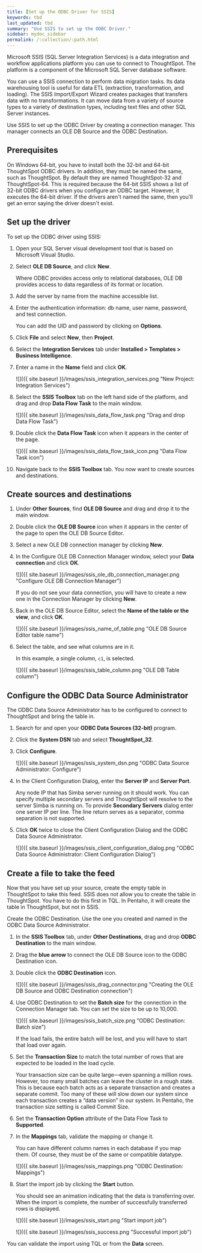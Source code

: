 ```yaml
---
title: [Set up the ODBC Driver for SSIS]
keywords: tbd
last_updated: tbd
summary: "Use SSIS to set up the ODBC Driver."
sidebar: mydoc_sidebar
permalink: /:collection/:path.html
---
```



Microsoft SSIS (SQL Server Integration Services) is a data integration and
workflow applications platform you can use to connect to ThoughtSpot. The
platform is a component of the Microsoft SQL Server database software.

You can use a SSIS connection to perform data migration tasks. Its data
warehousing tool is useful for data ETL (extraction, transformation, and
loading). The SSIS Import/Export Wizard creates packages that transfers data
with no transformations. It can move data from a variety of source types to a
variety of destination types, including text files and other SQL Server
instances.

Use SSIS to set up the ODBC Driver by creating a connection manager. This
manager connects an OLE DB Source and the ODBC
Destination.


## Prerequisites

On Windows 64-bit, you have to install both the 32-bit and 64-bit ThoughtSpot
ODBC drivers. In addition, they must be named the same, such as ThoughtSpot. By
default they are named ThoughtSpot-32 and ThoughtSpot-64. This is required
because the 64-bit SSIS shows a list of 32-bit ODBC drivers when you configure
an ODBC target. However, it executes the 64-bit driver. If the drivers aren't
named the same, then you'll get an error saying the driver doesn't exist.


## Set up the driver

To set up the ODBC driver using SSIS:

1. Open your SQL Server visual development tool that is based on Microsoft Visual Studio.
2. Select **OLE DB Source**, and click **New**.

    Where ODBC provides access only to relational databases, OLE DB provides
    access to data regardless of its format or location.

3. Add the server by name from the machine accessible list.
4. Enter the authentication information: db name, user name, password, and test connection.

   You can add the UID and password by clicking on **Options**.

5. Click **File** and select **New**, then **Project**.
6. Select the **Integration Services** tab under **Installed > Templates > Business Intelligence**.
7. Enter a name in the **Name** field and click **OK**.

   ![]({{ site.baseurl }}/images/ssis_integration_services.png "New Project: Integration Services")

8. Select the **SSIS Toolbox** tab on the left hand side of the platform, and drag and drop **Data Flow Task** to the main window.

   ![]({{ site.baseurl }}/images/ssis_data_flow_task.png "Drag and drop Data Flow Task")

9. Double click the **Data Flow Task** icon when it appears in the center of the page.

   ![]({{ site.baseurl }}/images/ssis_data_flow_task_icon.png "Data Flow Task icon")

10. Navigate back to the **SSIS Toolbox** tab.
    You now want to create sources and destinations.

## Create sources and destinations

1. Under **Other Sources**, find **OLE DB Source** and drag and drop it to the main window.
2. Double click the **OLE DB Source** icon when it appears in the center of the page to open the OLE DB Source Editor.
3. Select a new OLE DB connection manager by clicking **New**.
4. In the Configure OLE DB Connection Manager window, select your **Data connection** and click **OK**.

     ![]({{ site.baseurl }}/images/ssis_ole_db_connection_manager.png "Configure OLE DB Connection Manager")

     If you do not see your data connection, you will have to create a new one
     in the Connection Manager by clicking **New**.

5. Back in the OLE DB Source Editor, select the **Name of the table or the view**, and click **OK**.

     ![]({{ site.baseurl }}/images/ssis_name_of_table.png "OLE DB Source Editor table name")

6. Select the table, and see what columns are in it.

    In this example, a single column, `c1`, is selected.

     ![]({{ site.baseurl }}/images/ssis_table_column.png "OLE DB Table column")


## Configure the ODBC Data Source Administrator

The ODBC Data Source Administrator has to be configured to connect to
ThoughtSpot and bring the table in.

1. Search for and open your **ODBC Data Sources (32-bit)** program.
2. Click the **System DSN** tab and select **ThoughtSpot_32**.
3. Click **Configure**.

    ![]({{ site.baseurl }}/images/ssis_system_dsn.png "ODBC Data Source Administrator: Configure")

4.  In the Client Configuration Dialog, enter the **Server IP** and **Server Port**.

      Any node IP that has Simba server running on it should work. You can
      specify multiple secondary servers and ThoughtSpot will resolve to the
      server Simba is running on. To provide  **Secondary Servers** dialog enter
      one server IP per line. The line return serves as a separator, comma
      separation is not supported.

5. Click **OK** twice to close the Client Configuration Dialog and the ODBC Data Source Administrator.

    ![]({{ site.baseurl }}/images/ssis_client_configuration_dialog.png "ODBC Data Source Administrator: Client Configuration Dialog")

## Create a file to take the feed

Now that you have set up your source, create the empty table in ThoughtSpot to
take this feed. SSIS does not allow you to create the table in ThoughtSpot. You
have to do this first in TQL. In Pentaho, it will create the table in
ThoughtSpot, but not in SSIS.

Create the ODBC Destination. Use the one you created and named in the ODBC Data
Source Administrator.

1. In the **SSIS Toolbox** tab, under **Other Destinations**, drag and drop **ODBC Destination** to the main window.
2. Drag the **blue arrow** to connect the OLE DB Source icon to the ODBC Destination icon.
3. Double click the **ODBC Destination** icon.

     ![]({{ site.baseurl }}/images/ssis_drag_connector.png "Creating the OLE DB Source and ODBC Destination connection")

4. Use ODBC Destination to set the **Batch size** for the connection in the Connection Manager tab. You can set the size to be up to 10,000.

     ![]({{ site.baseurl }}/images/ssis_batch_size.png "ODBC Destination: Batch size")

    If the load fails, the entire batch will be lost, and you will have to start that load over again.

5. Set the **Transaction Size** to match the total number of rows that are expected to be loaded in the load cycle.

    Your transaction size can be quite large—even spanning a million rows.
    However, too many small batches can leave the cluster in a rough state. This
    is because each batch acts as a separate transaction and creates a separate
    commit. Too many of these will slow down our system since each transaction
    creates a “data version” in our system. In Pentaho, the transaction size
    setting is called Commit Size.

6. Set the **Transaction Option** attribute of the Data Flow Task to **Supported**.
7. In the **Mappings** tab, validate the mapping or change it.

   You can have different column names in each database if you map them. Of
   course, they must be of the same or compatible datatype.

   ![]({{ site.baseurl }}/images/ssis_mappings.png "ODBC Destination: Mappings")

8.  Start the import job by clicking the **Start** button.

    You should see an animation indicating that the data is transferring over.
    When the import is complete, the number of successfully transferred rows is
    displayed.

     ![]({{ site.baseurl }}/images/ssis_start.png "Start import job")

     ![]({{ site.baseurl }}/images/ssis_success.png "Successful import job")

You can validate the import using TQL or from the **Data** screen.
